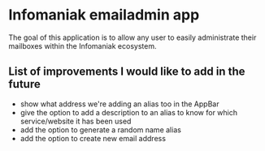 # Infomaniak emailadmin app

The goal of this application is to allow any user to easily administrate their mailboxes within the
Infomaniak ecosystem.

## List of improvements I would like to add in the future

* show what address we're adding an alias too in the AppBar
* give the option to add a description to an alias to know for which service/website it has been used
* add the option to generate a random name alias
* add the option to create new email address